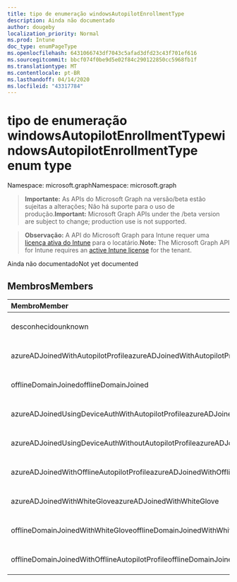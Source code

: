```yaml
---
title: tipo de enumeração windowsAutopilotEnrollmentType
description: Ainda não documentado
author: dougeby
localization_priority: Normal
ms.prod: Intune
doc_type: enumPageType
ms.openlocfilehash: 6431066743df7043c5afad3dfd23c43f701ef616
ms.sourcegitcommit: bbcf074f0be9d5e02f84c290122850cc5968fb1f
ms.translationtype: MT
ms.contentlocale: pt-BR
ms.lasthandoff: 04/14/2020
ms.locfileid: "43317784"
---
```

# <a name="windowsautopilotenrollmenttype-enum-type"></a><span data-ttu-id="27352-103">tipo de enumeração windowsAutopilotEnrollmentType</span><span class="sxs-lookup"><span data-stu-id="27352-103">windowsAutopilotEnrollmentType enum type</span></span>

<span data-ttu-id="27352-104">Namespace: microsoft.graph</span><span class="sxs-lookup"><span data-stu-id="27352-104">Namespace: microsoft.graph</span></span>

> <span data-ttu-id="27352-105">**Importante:** As APIs do Microsoft Graph na versão/beta estão sujeitas a alterações; Não há suporte para o uso de produção.</span><span class="sxs-lookup"><span data-stu-id="27352-105">**Important:** Microsoft Graph APIs under the /beta version are subject to change; production use is not supported.</span></span>

> <span data-ttu-id="27352-106">**Observação:** A API do Microsoft Graph para Intune requer uma [licença ativa do Intune](https://go.microsoft.com/fwlink/?linkid=839381) para o locatário.</span><span class="sxs-lookup"><span data-stu-id="27352-106">**Note:** The Microsoft Graph API for Intune requires an [active Intune license](https://go.microsoft.com/fwlink/?linkid=839381) for the tenant.</span></span>

<span data-ttu-id="27352-107">Ainda não documentado</span><span class="sxs-lookup"><span data-stu-id="27352-107">Not yet documented</span></span>

## <a name="members"></a><span data-ttu-id="27352-108">Membros</span><span class="sxs-lookup"><span data-stu-id="27352-108">Members</span></span>
|<span data-ttu-id="27352-109">Membro</span><span class="sxs-lookup"><span data-stu-id="27352-109">Member</span></span>|<span data-ttu-id="27352-110">Valor</span><span class="sxs-lookup"><span data-stu-id="27352-110">Value</span></span>|<span data-ttu-id="27352-111">Descrição</span><span class="sxs-lookup"><span data-stu-id="27352-111">Description</span></span>|
|:---|:---|:---|
|<span data-ttu-id="27352-112">desconhecido</span><span class="sxs-lookup"><span data-stu-id="27352-112">unknown</span></span>|<span data-ttu-id="27352-113">,0</span><span class="sxs-lookup"><span data-stu-id="27352-113">0</span></span>|<span data-ttu-id="27352-114">Ainda não documentado</span><span class="sxs-lookup"><span data-stu-id="27352-114">Not yet documented</span></span>|
|<span data-ttu-id="27352-115">azureADJoinedWithAutopilotProfile</span><span class="sxs-lookup"><span data-stu-id="27352-115">azureADJoinedWithAutopilotProfile</span></span>|<span data-ttu-id="27352-116">1</span><span class="sxs-lookup"><span data-stu-id="27352-116">1</span></span>|<span data-ttu-id="27352-117">Ainda não documentado</span><span class="sxs-lookup"><span data-stu-id="27352-117">Not yet documented</span></span>|
|<span data-ttu-id="27352-118">offlineDomainJoined</span><span class="sxs-lookup"><span data-stu-id="27352-118">offlineDomainJoined</span></span>|<span data-ttu-id="27352-119">duas</span><span class="sxs-lookup"><span data-stu-id="27352-119">2</span></span>|<span data-ttu-id="27352-120">Ainda não documentado</span><span class="sxs-lookup"><span data-stu-id="27352-120">Not yet documented</span></span>|
|<span data-ttu-id="27352-121">azureADJoinedUsingDeviceAuthWithAutopilotProfile</span><span class="sxs-lookup"><span data-stu-id="27352-121">azureADJoinedUsingDeviceAuthWithAutopilotProfile</span></span>|<span data-ttu-id="27352-122">3D</span><span class="sxs-lookup"><span data-stu-id="27352-122">3</span></span>|<span data-ttu-id="27352-123">Ainda não documentado</span><span class="sxs-lookup"><span data-stu-id="27352-123">Not yet documented</span></span>|
|<span data-ttu-id="27352-124">azureADJoinedUsingDeviceAuthWithoutAutopilotProfile</span><span class="sxs-lookup"><span data-stu-id="27352-124">azureADJoinedUsingDeviceAuthWithoutAutopilotProfile</span></span>|<span data-ttu-id="27352-125">4 </span><span class="sxs-lookup"><span data-stu-id="27352-125">4</span></span>|<span data-ttu-id="27352-126">Ainda não documentado</span><span class="sxs-lookup"><span data-stu-id="27352-126">Not yet documented</span></span>|
|<span data-ttu-id="27352-127">azureADJoinedWithOfflineAutopilotProfile</span><span class="sxs-lookup"><span data-stu-id="27352-127">azureADJoinedWithOfflineAutopilotProfile</span></span>|<span data-ttu-id="27352-128">5 </span><span class="sxs-lookup"><span data-stu-id="27352-128">5</span></span>|<span data-ttu-id="27352-129">Ainda não documentado</span><span class="sxs-lookup"><span data-stu-id="27352-129">Not yet documented</span></span>|
|<span data-ttu-id="27352-130">azureADJoinedWithWhiteGlove</span><span class="sxs-lookup"><span data-stu-id="27352-130">azureADJoinedWithWhiteGlove</span></span>|<span data-ttu-id="27352-131">6 </span><span class="sxs-lookup"><span data-stu-id="27352-131">6</span></span>|<span data-ttu-id="27352-132">Ainda não documentado</span><span class="sxs-lookup"><span data-stu-id="27352-132">Not yet documented</span></span>|
|<span data-ttu-id="27352-133">offlineDomainJoinedWithWhiteGlove</span><span class="sxs-lookup"><span data-stu-id="27352-133">offlineDomainJoinedWithWhiteGlove</span></span>|<span data-ttu-id="27352-134">7 </span><span class="sxs-lookup"><span data-stu-id="27352-134">7</span></span>|<span data-ttu-id="27352-135">Ainda não documentado</span><span class="sxs-lookup"><span data-stu-id="27352-135">Not yet documented</span></span>|
|<span data-ttu-id="27352-136">offlineDomainJoinedWithOfflineAutopilotProfile</span><span class="sxs-lookup"><span data-stu-id="27352-136">offlineDomainJoinedWithOfflineAutopilotProfile</span></span>|<span data-ttu-id="27352-137">8 </span><span class="sxs-lookup"><span data-stu-id="27352-137">8</span></span>|<span data-ttu-id="27352-138">Ainda não documentado</span><span class="sxs-lookup"><span data-stu-id="27352-138">Not yet documented</span></span>|



